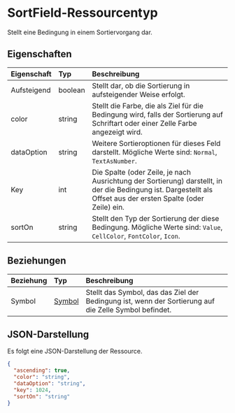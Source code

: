 # <a name="sortfield-resource-type"></a>SortField-Ressourcentyp

Stellt eine Bedingung in einem Sortiervorgang dar.

## <a name="properties"></a>Eigenschaften
| Eigenschaft     | Typ   |Beschreibung|
|:---------------|:--------|:----------|
|Aufsteigend|boolean|Stellt dar, ob die Sortierung in aufsteigender Weise erfolgt.|
|color|string|Stellt die Farbe, die als Ziel für die Bedingung wird, falls der Sortierung auf Schriftart oder einer Zelle Farbe angezeigt wird.|
|dataOption|string|Weitere Sortieroptionen für dieses Feld darstellt. Mögliche Werte sind: `Normal`, `TextAsNumber`.|
|Key|int|Die Spalte (oder Zeile, je nach Ausrichtung der Sortierung) darstellt, in der die Bedingung ist. Dargestellt als Offset aus der ersten Spalte (oder Zeile) ein.|
|sortOn|string|Stellt den Typ der Sortierung der diese Bedingung. Mögliche Werte sind: `Value`, `CellColor`, `FontColor`, `Icon`.|

## <a name="relationships"></a>Beziehungen
| Beziehung | Typ   |Beschreibung|
|:---------------|:--------|:----------|
|Symbol|[Symbol](icon.md)|Stellt das Symbol, das das Ziel der Bedingung ist, wenn der Sortierung auf die Zelle Symbol befindet.|

## <a name="json-representation"></a>JSON-Darstellung

Es folgt eine JSON-Darstellung der Ressource.

<!-- {
  "blockType": "resource",
  "optionalProperties": [

  ],
  "@odata.type": "microsoft.graph.sortField"
}-->

```json
{
  "ascending": true,
  "color": "string",
  "dataOption": "string",
  "key": 1024,
  "sortOn": "string"
}

```

<!-- uuid: 8fcb5dbc-d5aa-4681-8e31-b001d5168d79
2015-10-25 14:57:30 UTC -->
<!-- {
  "type": "#page.annotation",
  "description": "SortField resource",
  "keywords": "",
  "section": "documentation",
  "tocPath": ""
}-->